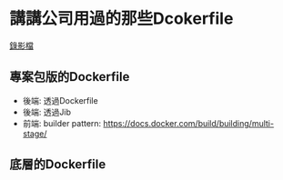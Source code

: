 # 講講公司用過的那些Dcokerfile

[錄影檔](https://drive.google.com/file/d/1tho2CEfjmJPstSP5wurhiLlDzptuF9Qz/view?usp=drive_link)

## 專案包版的Dockerfile
- 後端: 透過Dockerfile
- 後端: 透過Jib
- 前端: builder pattern: https://docs.docker.com/build/building/multi-stage/

## 底層的Dockerfile